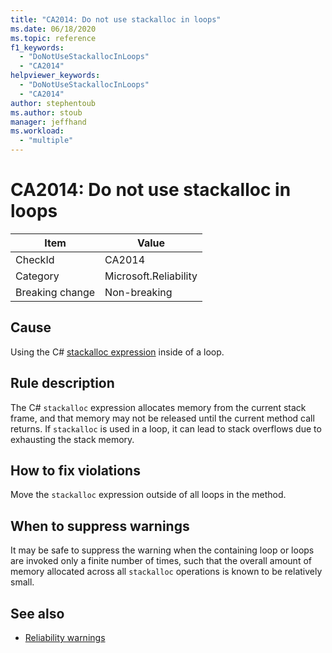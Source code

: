 ```yaml
---
title: "CA2014: Do not use stackalloc in loops"
ms.date: 06/18/2020
ms.topic: reference
f1_keywords:
  - "DoNotUseStackallocInLoops"
  - "CA2014"
helpviewer_keywords:
  - "DoNotUseStackallocInLoops"
  - "CA2014"
author: stephentoub
ms.author: stoub
manager: jeffhand
ms.workload:
  - "multiple"
---
```

# CA2014: Do not use stackalloc in loops

|Item|Value|
|-|-|
|CheckId|CA2014|
|Category|Microsoft.Reliability|
|Breaking change|Non-breaking|

## Cause

Using the C# [stackalloc expression](/dotnet/csharp/language-reference/operators/stackalloc) inside of a loop.

## Rule description

The C# `stackalloc` expression allocates memory from the current stack frame, and that memory may not be released until the current method call returns. If `stackalloc` is used in a loop, it can lead to stack overflows due to exhausting the stack memory.

## How to fix violations

Move the `stackalloc` expression outside of all loops in the method.

## When to suppress warnings

It may be safe to suppress the warning when the containing loop or loops are invoked only a finite number of times, such that the overall amount of memory allocated across all `stackalloc` operations is known to be relatively small.

## See also

- [Reliability warnings](../code-quality/reliability-warnings.md)

